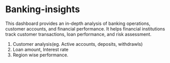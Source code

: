 # Banking-insights
This dashboard provides an in-depth analysis of banking operations, customer accounts, and financial performance. It helps financial institutions track customer transactions, loan performance, and risk assessment.
1) Customer analysis(eg. Active accounts, deposits, withdrawls)
2) Loan amount, Interest rate
3) Region wise performance.
